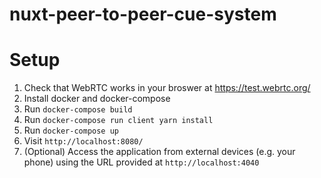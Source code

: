 # nuxt-peer-to-peer-cue-system

# Setup
1. Check that WebRTC works in your broswer at https://test.webrtc.org/
1. Install docker and docker-compose
1. Run `docker-compose build`
1. Run `docker-compose run client yarn install`
1. Run `docker-compose up`
1. Visit `http://localhost:8080/`
1. (Optional) Access the application from external devices (e.g. your phone) using the URL provided at `http://localhost:4040`
